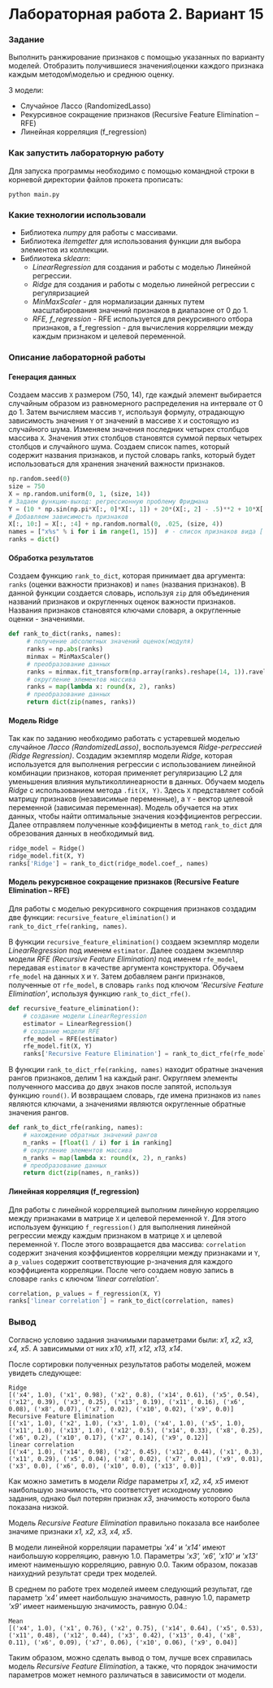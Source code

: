 
# Лабораторная работа 2. Вариант 15

### Задание
Выполнить ранжирование признаков с помощью указанных по
варианту моделей. Отобразить получившиеся значения\оценки каждого
признака каждым методом\моделью и среднюю оценку.

3 модели:
- Случайное Лассо (RandomizedLasso)
- Рекурсивное сокращение признаков (Recursive Feature Elimination – RFE)
- Линейная корреляция (f_regression)

### Как запустить лабораторную работу
Для запуска программы необходимо с помощью командной строки в корневой директории файлов прокета прописать:
```
python main.py
```

### Какие технологии использовали
- Библиотека *numpy* для работы с массивами.
- Библиотека *itemgetter* для использования функции для выбора элементов из коллекции.
- Библиотека *sklearn*:
    - *LinearRegression* для создания и работы с моделью Линейной регрессии.
    - *Ridge* для создания и работы с моделью линейной регрессии с регуляризацией
    - *MinMaxScaler* - для нормализации данных путем масштабирования значений признаков в диапазоне от 0 до 1.
    - *RFE, f_regression* - RFE используется для рекурсивного отбора признаков, а f_regression - для вычисления корреляции между каждым признаком и целевой переменной.


### Описание лабораторной работы
#### Генерация данных
Создаем массив `X` размером (750, 14), где каждый элемент выбирается случайным образом из равномерного распределения на интервале от 0 до 1. Затем вычисляем массив `Y`, используя формулу, отрадающую зависимость значения `Y` от значений в массиве `X` и состоящую из случайного шума.
Изменяем значения последних четырех столбцов массива `X`. Значения этих столбцов становятся суммой первых четырех столбцов и случайного шума. Создаем список names, который содержит названия признаков, и пустой словарь ranks, который будет использоваться для хранения значений важности признаков.

```python
np.random.seed(0)
size = 750
X = np.random.uniform(0, 1, (size, 14))
# Задаем функцию-выход: регрессионную проблему Фридмана
Y = (10 * np.sin(np.pi*X[:, 0]*X[:, 1]) + 20*(X[:, 2] - .5)**2 + 10*X[:, 3] + 5*X[:, 4]**5 + np.random.normal(0, 1))
# Добавляем зависимость признаков
X[:, 10:] = X[:, :4] + np.random.normal(0, .025, (size, 4))
names = ["x%s" % i for i in range(1, 15)]  # - список признаков вида ['x1', 'x2', 'x3', ..., 'x14']
ranks = dict()
```
#### Обработка результатов
 Создаем функцию `rank_to_dict`, которая принимает два аргумента: `ranks` (оценки важности признаков) и `names` (названия признаков). В данной функции создается словарь, используя `zip` для объединения названий признаков и округленных оценок важности признаков. Названия признаков становятся ключами словаря, а округленные оценки - значениями. 

```python
def rank_to_dict(ranks, names):
     # получение абсолютных значений оценок(модуля)
     ranks = np.abs(ranks)
     minmax = MinMaxScaler()
     # преобразование данных
     ranks = minmax.fit_transform(np.array(ranks).reshape(14, 1)).ravel()
     # округление элементов массива
     ranks = map(lambda x: round(x, 2), ranks)
     # преобразование данных
     return dict(zip(names, ranks))
```

#### Модель Ridge

Так как по заданию необходимо работать с устаревшей моделью случайное *Лассо (RandomizedLasso)*, воспользуемся *Ridge-регрессией (Ridge Regression)*.
Создадим экземпляр модели *Ridge*, которая используется для выполнения регрессии с использованием линейной комбинации признаков, которая применяет регуляризацию L2 для уменьшения влияния мультиколлинеарности в данных.
Обучаем модель *Ridge* с использованием метода `.fit(X, Y)`. Здесь `X` представляет собой матрицу признаков (независимые переменные), а `Y` - вектор целевой переменной (зависимая переменная). Модель обучается на этих данных, чтобы найти оптимальные значения коэффициентов регрессии. Далее отправляем полученные коэффициенты в метод `rank_to_dict` для обрезования данных в необходимый вид.

```python
ridge_model = Ridge()
ridge_model.fit(X, Y)
ranks['Ridge'] = rank_to_dict(ridge_model.coef_, names)
```

#### Модель рекурсивное сокращение признаков (Recursive Feature Elimination – RFE)
Для работы с моделью рекурсивного сокрщения признаков создадим две функции: `recursive_feature_elimination()` и `rank_to_dict_rfe(ranking, names)`. 

В функции `recursive_feature_elimination()` создаем экземпляр модели *LinearRegression* под именем `estimator`. Далее создаем экземпляр модели *RFE (Recursive Feature Elimination)* под именем `rfe_model`, передавая `estimator` в качестве аргумента конструктора. Обучаем `rfe_model` на данных `X` и `Y`. Затем добавляем ранги признаков, полученные от `rfe_model`, в словарь `ranks` под ключом *'Recursive Feature Elimination'*, используя функцию `rank_to_dict_rfe()`.

```python
def recursive_feature_elimination():
    # создание модели LinearRegression
    estimator = LinearRegression()
    # создание модели RFE
    rfe_model = RFE(estimator)
    rfe_model.fit(X, Y)
    ranks['Recursive Feature Elimination'] = rank_to_dict_rfe(rfe_model.ranking_, names)
```
В функции `rank_to_dict_rfe(ranking, names)` находит обратные значения рангов признаков, делим 1 на каждый ранг. Округляем элементы полученного массива до двух знаков после запятой, используя функцию `round()`. И возвращаем словарь, где имена признаков из `names` являются ключами, а значениями являются округленные обратные значения рангов.
```python
def rank_to_dict_rfe(ranking, names):
    # нахождение обратных значений рангов
    n_ranks = [float(1 / i) for i in ranking]
    # округление элементов массива
    n_ranks = map(lambda x: round(x, 2), n_ranks)
    # преобразование данных
    return dict(zip(names, n_ranks))
```

#### Линейная корреляция (f_regression)
Для работы с линейной корреляцией выполним линейную корреляцию между признаками в матрице `X` и целевой переменной `Y`. Для этого используем функцию `f_regression()` для выполнения линейной регрессии между каждым признаком в матрице `X` и целевой переменной `Y`. После этого возвращается два массива: `correlation` содержит значения коэффициентов корреляции между признаками и `Y`, а `p_values` содержит соответствующие p-значения для каждого коэффициента корреляции. После чего создаем новую запись в словаре `ranks` с ключом *'linear correlation'*.

```python
correlation, p_values = f_regression(X, Y)
ranks['linear correlation'] = rank_to_dict(correlation, names)
```

### Вывод

Согласно условию задания значимыми параметрами были: *x1, x2, x3, x4, x5*. А зависимыми от них *x10, x11, x12, x13, x14*.

После сортировки полученных результатов работы моделей, можем увидеть следующее:
```
Ridge
[('x4', 1.0), ('x1', 0.98), ('x2', 0.8), ('x14', 0.61), ('x5', 0.54), ('x12', 0.39), ('x3', 0.25), ('x13', 0.19), ('x11', 0.16), ('x6', 0.08), ('x8', 0.07), ('x7', 0.02), ('x10', 0.02), ('x9', 0.0)]
Recursive Feature Elimination
[('x1', 1.0), ('x2', 1.0), ('x3', 1.0), ('x4', 1.0), ('x5', 1.0), ('x11', 1.0), ('x13', 1.0), ('x12', 0.5), ('x14', 0.33), ('x8', 0.25), ('x6', 0.2), ('x10', 0.17), ('x7', 0.14), ('x9', 0.12)]
linear correlation
[('x4', 1.0), ('x14', 0.98), ('x2', 0.45), ('x12', 0.44), ('x1', 0.3), ('x11', 0.29), ('x5', 0.04), ('x8', 0.02), ('x7', 0.01), ('x9', 0.01), ('x3', 0.0), ('x6', 0.0), ('x10', 0.0), ('x13', 0.0)]

```
Как можно заметить в модели *Ridge* параметры *x1, x2, x4, x5* имеют наибольшую значимость, что соответстует исходному условию задания, однако был потерян признак *x3*, значимость которого была показана низкой.

Модель *Recursive Feature Elimination* правильно показала все наиболее значиме признаки *x1, x2, x3, x4, x5*.

В модели линейной корреляции параметры *'x4'* и *'x14'* имеют наибольшую корреляцию, равную 1.0. Параметры *'x3', 'x6', 'x10' и 'x13'* имеют наименьшую корреляцию, равную 0.0. Таким образом, показав наихудний результат среди трех моделей.

В среднем по работе трех моделей имеем следующий результат, где параметр *'x4'* имеет наибольшую значимость, равную 1.0, параметр *'x9'* имеет наименьшую значимость, равную 0.04.:

```
Mean
[('x4', 1.0), ('x1', 0.76), ('x2', 0.75), ('x14', 0.64), ('x5', 0.53), ('x11', 0.48), ('x12', 0.44), ('x3', 0.42), ('x13', 0.4), ('x8', 0.11), ('x6', 0.09), ('x7', 0.06), ('x10', 0.06), ('x9', 0.04)]

```


Таким образом, можно сделать вывод о том, лучше всех справилась модель *Recursive Feature Elimination*, а также, что порядок значимости параметров может немного различаться в зависимости от модели.